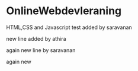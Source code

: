 # OnlineWebdevleraning
HTML,CSS and Javascript
test
added by saravanan
 
new line added by athira
  
again new line by saravanan
 
 
 
again new 